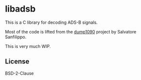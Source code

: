 # libadsb

This is a C library for decoding ADS-B signals.

Most of the code is lifted from the
[dump1090](https://github.com/antirez/dump1090) project by Salvatore
Sanfilippo.

This is very much WIP.

## License

BSD-2-Clause
